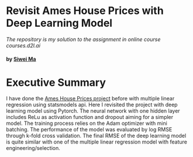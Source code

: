 # Revisit Ames House Prices with Deep Learning Model
*The repository is my solution to the assignment in online course courses.d2l.ai* 

#### by [Siwei Ma](https://www.linkedin.com/in/siwei-ma-28345856/)

# Executive Summary

I have done the [Ames House Prices project](https://github.com/SiweiMa/Ames-House-Prices-Multiple-Linear-Regression-Project-in-Python) before with multiple linear regression using statsmodels api. Here I revisited the project with deep learning model using Pytorch. The neural network with one hidden layer includes ReLu as activation function and dropout aiming for a simpler model. The training process relies on the Adam optimizer with mini batching. The performance of the model was evaluated by log RMSE through k-fold cross validation. The final RMSE of the deep learning model is quite similar with one of the multiple linear regression model with feature engineering/selection. 
